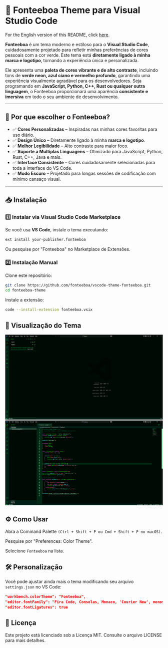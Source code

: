 # 🎨 Fonteeboa Theme para Visual Studio Code

For the English version of this README, click [here](README_EN.md).

**Fonteeboa** é um tema moderno e estiloso para o **Visual Studio Code**, cuidadosamente projetado para refletir minhas preferências de cores pessoais com a cor verde. Este tema está **diretamente ligado à minha marca e logotipo**, tornando a experiência única e personalizada.

Ele apresenta uma **paleta de cores vibrante e de alto contraste**, incluindo tons de **verde neon, azul ciano e vermelho profundo**, garantindo uma experiência visualmente agradável para os desenvolvedores. Seja programando em **JavaScript, Python, C++, Rust ou qualquer outra linguagem**, o Fonteeboa proporcionará uma aparência **consistente e imersiva** em todo o seu ambiente de desenvolvimento.

---

## 🚀 Por que escolher o Fonteeboa?

- ✅ **Cores Personalizadas** – Inspiradas nas minhas cores favoritas para uso diário.
- ✅ **Design Único** – Diretamente ligado à minha **marca e logotipo**.
- ✅ **Melhor Legibilidade** – Alto contraste para maior foco.
- ✅ **Suporte a Multiplas Linguagens** – Otimizado para JavaScript, Python, Rust, C++, Java e mais.
- ✅ **Interface Consistente** – Cores cuidadosamente selecionadas para toda a interface do VS Code.
- ✅ **Modo Escuro** – Projetado para longas sessões de codificação com mínimo cansaço visual.

---

## 📥 Instalação

### 1️⃣ **Instalar via Visual Studio Code Marketplace**
Se você usa **VS Code**, instale o tema executando:
```sh
ext install your-publisher.fonteeboa
```
Ou pesquise por "Fonteeboa" no Marketplace de Extensões.


### 2️⃣ Instalação Manual

Clone este repositório:
```sh
git clone https://github.com/fonteeboa/vscode-theme-fonteeboa.git
cd fonteeboa-theme
```

Instale a extensão:
```sh
code --install-extension fonteeboa.vsix
```

## 🎨 Visualização do Tema

![home](./assets/home.png)
![example](./assets/example.png)

## ⚙️ Como Usar
Abra a Command Palette `(Ctrl + Shift + P ou Cmd + Shift + P no macOS)`.

Pesquise por "Preferences: Color Theme".

Selecione `Fonteeboa` na lista.

## 🛠️ Personalização

Você pode ajustar ainda mais o tema modificando seu arquivo `settings.json` no VS Code:

```json
"workbench.colorTheme": "Fonteeboa",
"editor.fontFamily": "Fira Code, Consolas, Monaco, 'Courier New', monospace",
"editor.fontLigatures": true
```

## 📜 Licença
Este projeto está licenciado sob a Licença MIT. Consulte o arquivo LICENSE para mais detalhes.

